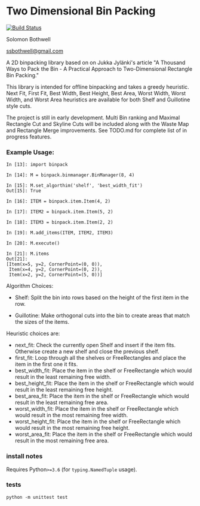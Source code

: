 # Two Dimensional Bin Packing
[![Build Status](https://travis-ci.org/ssbothwell/BinPack.svg?branch=master)](https://travis-ci.org/ssbothwell/BinPack)

Solomon Bothwell

ssbothwell@gmail.com

A 2D binpacking library based on on Jukka Jylänki's article 
"A Thousand Ways to Pack the Bin - A Practical Approach to 
Two-Dimensional Rectangle Bin Packing."

This library is intended for offline binpacking and takes
a greedy heuristic. Next Fit, First Fit, Best Width, Best
Height, Best Area, Worst Width, Worst Width, and Worst Area
heuristics are available for both Shelf and Guillotine style
cuts. 

The project is still in early development. Multi Bin ranking
and Maximal Rectangle Cut and Skyline Cuts will be included
along with the Waste Map and Rectangle Merge improvements.
See TODO.md for complete list of in progress features. 


### Example Usage:
```
In [13]: import binpack

In [14]: M = binpack.binmanager.BinManager(8, 4)

In [15]: M.set_algorthim('shelf', 'best_width_fit')
Out[15]: True

In [16]: ITEM = binpack.item.Item(4, 2)

In [17]: ITEM2 = binpack.item.Item(5, 2)

In [18]: ITEM3 = binpack.item.Item(2, 2)

In [19]: M.add_items(ITEM, ITEM2, ITEM3)

In [20]: M.execute()

In [21]: M.items
Out[21]:
[Item(x=5, y=2, CornerPoint=(0, 0)),
 Item(x=4, y=2, CornerPoint=(0, 2)),
 Item(x=2, y=2, CornerPoint=(5, 0))]

```

Algorithm Choices:
* Shelf:
  Split the bin into rows based on the height of the first
  item in the row.

* Guillotine:
  Make orthogonal cuts into the bin to create areas that 
  match the sizes of the items.

Heuristic choices are:
* next_fit:
  Check the currently open Shelf and insert if the item fits.
  Otherwise create a new shelf and close the previous shelf.
* first_fit: 
  Loop through all the shelves or FreeRectangles and place the 
  item in the first one it fits.
* best_width_fit:
  Place the item in the shelf or FreeRectangle which would result
  in the least remaining free width.
* best_height_fit:
  Place the item in the shelf or FreeRectangle which would result
  in the least remaining free height.
* best_area_fit:
  Place the item in the shelf or FreeRectangle which would result
  in the least remaining free area.
* worst_width_fit:
  Place the item in the shelf or FreeRectangle which would result
  in the most remaining free width.
* worst_height_fit:
  Place the item in the shelf or FreeRectangle which would result
  in the most remaining free height.
* worst_area_fit:
  Place the item in the shelf or FreeRectangle which would result
  in the most remaining free area.
    

### install notes

Requires Python`>=3.6` (for `typing.NamedTuple` usage).

### tests

```shell
python -m unittest test
```
